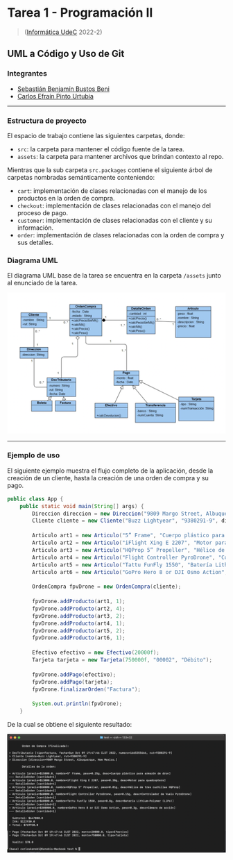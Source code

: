 # Tarea 1 - Programación II

> ([Informática UdeC](https://fi.udec.cl/pregrado/ingenieria-civil-informatica/) 2022-2)


## UML a Código y Uso de Git

### Integrantes
- [Sebastián Benjamín Bustos Beni](https://github.com/sebasinmas)
- [Carlos Efraín Pinto Urtubia](https://github.com/CxrlosKenobi)

---
### Estructura de proyecto

El espacio de trabajo contiene las siguientes carpetas, donde:
- `src`: la carpeta para mantener el código fuente de la tarea.
- `assets`: la carpeta para mantener archivos que brindan contexto al repo.

Mientras que la sub carpeta `src.packages` contiene el siguiente árbol de carpetas nombradas semánticamente conteniendo:

- `cart`: implementación de clases relacionadas con el manejo de los productos en la orden de compra.
- `checkout`: implementación de clases relacionadas con el manejo del proceso de pago.
- `customer`: implementación de clases relacionadas con el cliente y su información.
- `order`: implementación de clases relacionadas con la orden de compra y sus detalles.


### Diagrama UML

El diagrama UML base de la tarea se encuentra en la carpeta `/assets` junto al enunciado de la tarea.

![Diagrama UML](assets/UML.png)

---

### Ejemplo de uso

El siguiente ejemplo muestra el flujo completo de la aplicación, desde la creación de un cliente, hasta la creación de una orden de compra y su pago.

```java
public class App {
    public static void main(String[] args) {
        Direccion direccion = new Direccion("9809 Margo Street, Albuquerque, New Mexico.");
        Cliente cliente = new Cliente("Buzz Lightyear", "9380291-9", direccion);

        Articulo art1 = new Articulo("5” Frame", "Cuerpo plástico para armazón de dron", 15000f, 0.250f);
        Articulo art2 = new Articulo("iFlight Xing E 2207", "Motor para quadcoptero", 13000f, 0.380f);
        Articulo art3 = new Articulo("HQProp 5” Propeller", "Hélice de tres cuchillas HQProp", 50000f, 0.010f);
        Articulo art4 = new Articulo("Flight Controller PyroDrone", "Controlador de Vuelo PyroDrone", 60000f, 0.150f);
        Articulo art5 = new Articulo("Tattu FunFly 1550", "Batería Lithium-Polymer (LiPo)", 60000f, 0.800f);
        Articulo art6 = new Articulo("GoPro Hero 8 or DJI Osmo Action", "Cámara de acción", 300000f, 0.300f);

        OrdenCompra fpvDrone = new OrdenCompra(cliente);

        fpvDrone.addProducto(art1, 1);
        fpvDrone.addProducto(art2, 4);
        fpvDrone.addProducto(art3, 2);
        fpvDrone.addProducto(art4, 1);
        fpvDrone.addProducto(art5, 2);
        fpvDrone.addProducto(art6, 1);

        Efectivo efectivo = new Efectivo(20000f);
        Tarjeta tarjeta = new Tarjeta(750000f, "00002", "Débito");

        fpvDrone.addPago(efectivo);
        fpvDrone.addPago(tarjeta);
        fpvDrone.finalizarOrden("Factura");

        System.out.println(fpvDrone);
    }

```

De la cual se obtiene el siguiente resultado:


![Ejemplo de uso](assets/example.png)
